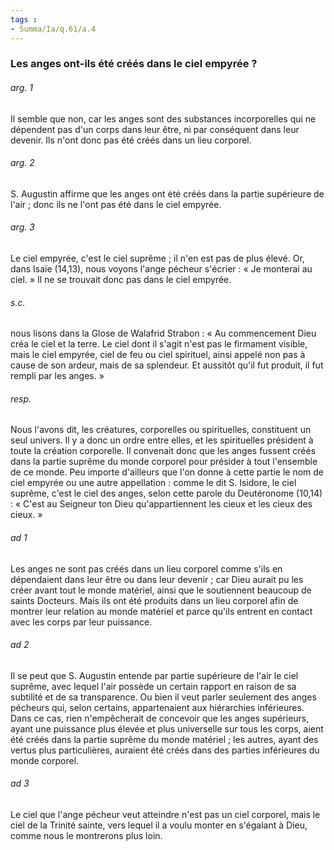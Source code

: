 ```yaml
---
tags : 
- Summa/Ia/q.61/a.4
---
```


### Les anges ont-ils été créés dans le ciel empyrée ?

###### arg. 1
Il semble que non, car les anges sont des substances incorporelles qui ne dépendent pas d'un corps dans leur être, ni par conséquent dans leur devenir. Ils n'ont donc pas été créés dans un lieu corporel. 

###### arg. 2
S. Augustin affirme que les anges ont été créés dans la partie supérieure de l'air ; donc ils ne l'ont pas été dans le ciel empyrée. 

###### arg. 3
Le ciel empyrée, c'est le ciel suprême ; il n'en est pas de plus élevé. Or, dans Isaïe (14,13), nous voyons l'ange pécheur s'écrier : « Je monterai au ciel. » Il ne se trouvait donc pas dans le ciel empyrée. 

###### s.c.
nous lisons dans la Glose de Walafrid Strabon : « Au commencement Dieu créa le ciel et la terre. Le ciel dont il s'agit n'est pas le firmament visible, mais le ciel empyrée, ciel de feu ou ciel spirituel, ainsi appelé non pas à cause de son ardeur, mais de sa splendeur. Et aussitôt qu'il fut produit, il fut rempli par les anges. » 

###### resp.
Nous l'avons dit, les créatures, corporelles ou spirituelles, constituent un seul univers. Il y a donc un ordre entre elles, et les spirituelles président à toute la création corporelle. Il convenait donc que les anges fussent créés dans la partie suprême du monde corporel pour présider à tout l'ensemble de ce monde. Peu importe d'ailleurs que l'on donne à cette partie le nom de ciel empyrée ou une autre appellation : comme le dit S. Isidore, le ciel suprême, c'est le ciel des anges, selon cette parole du Deutéronome (10,14) : « C'est au Seigneur ton Dieu qu'appartiennent les cieux et les cieux des cieux. » 

###### ad 1
Les anges ne sont pas créés dans un lieu corporel comme s'ils en dépendaient dans leur être ou dans leur devenir ; car Dieu aurait pu les créer avant tout le monde matériel, ainsi que le soutiennent beaucoup de saints Docteurs. Mais ils ont été produits dans un lieu corporel afin de montrer leur relation au monde matériel et parce qu'ils entrent en contact avec les corps par leur puissance. 

###### ad 2
Il se peut que S. Augustin entende par partie supérieure de l'air le ciel suprême, avec lequel l'air possède un certain rapport en raison de sa subtilité et de sa transparence. Ou bien il veut parler seulement des anges pécheurs qui, selon certains, appartenaient aux hiérarchies inférieures. Dans ce cas, rien n'empêcherait de concevoir que les anges supérieurs, ayant une puissance plus élevée et plus universelle sur tous les corps, aient été créés dans la partie suprême du monde matériel ; les autres, ayant des vertus plus particulières, auraient été créés dans des parties inférieures du monde corporel. 

###### ad 3
Le ciel que l'ange pécheur veut atteindre n'est pas un ciel corporel, mais le ciel de la Trinité sainte, vers lequel il a voulu monter en s'égalant à Dieu, comme nous le montrerons plus loin. 






